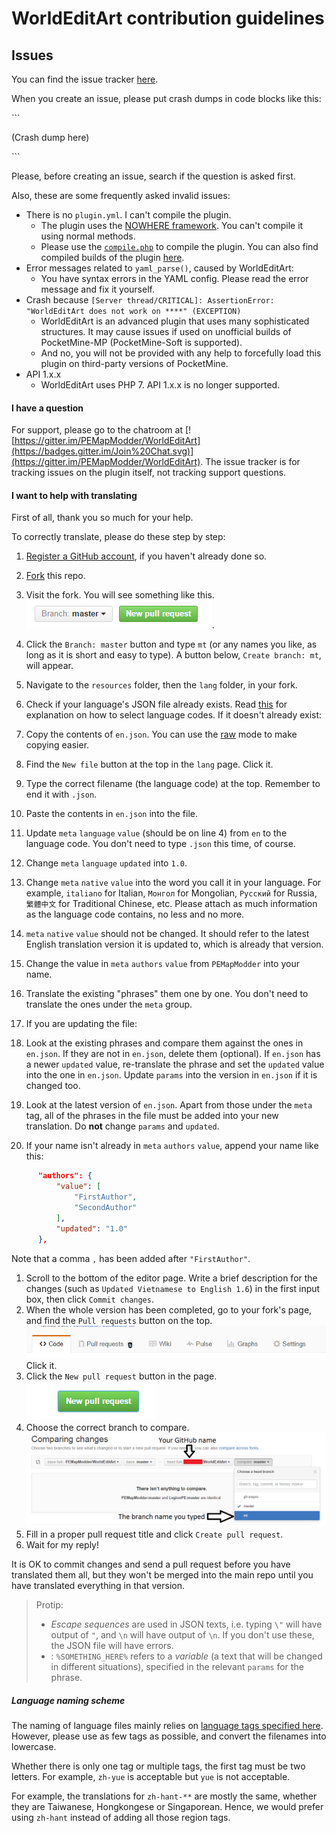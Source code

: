 WorldEditArt contribution guidelines
===

## Issues
You can find the issue tracker [here](../../issues).

When you create an issue, please put crash dumps in code blocks like this:

\`\`\`

(Crash dump here)

\`\`\`

Please, before creating an issue, search if the question is asked first.

Also, these are some frequently asked invalid issues:

* There is no `plugin.yml`. I can't compile the plugin.
	* The plugin uses the [NOWHERE framework](https://github.com/PEMapModder/NOWHERE). You can't compile it using normal methods.
	* Please use the [`compile.php`](../compile.php) to compile the plugin. You can also find compiled builds of the plugin [here](../compile).
* Error messages related to `yaml_parse()`, caused by WorldEditArt:
	* You have syntax errors in the YAML config. Please read the error message and fix it yourself.
* Crash because `[Server thread/CRITICAL]: AssertionError: "WorldEditArt does not work on ****" (EXCEPTION)`
	* WorldEditArt is an advanced plugin that uses many sophisticated structures. It may cause issues if used on unofficial builds of PocketMine-MP (PocketMine-Soft is supported).
	* And no, you will not be provided with any help to forcefully load this plugin on third-party versions of PocketMine.
* API 1.x.x
	* WorldEditArt uses PHP 7. API 1.x.x is no longer supported.

#### I have a question
For support, please go to the chatroom at [![https://gitter.im/PEMapModder/WorldEditArt](https://badges.gitter.im/Join%20Chat.svg)](https://gitter.im/PEMapModder/WorldEditArt). The issue tracker is for tracking issues on the plugin itself, not tracking support questions.

#### I want to help with translating
First of all, thank you so much for your help.

To correctly translate, please do these step by step:

1. [Register a GitHub account](/join), if you haven't already done so.
1. [Fork](../../fork) this repo.

1. Visit the fork. You will see something like this. ![`Branch: master` `New pull request`](md_img/repoBranch.png).
1. Click the `Branch: master` button and type `mt` (or any names you like, as long as it is short and easy to type). A button below, `Create branch: mt`, will appear.
1. Navigate to the `resources` folder, then the `lang` folder, in your fork.
1. Check if your language's JSON file already exists. Read [this](#language-naming-scheme) for explanation on how to select language codes. If it doesn't already exist:
  1. Copy the contents of `en.json`. You can use the [raw](../../raw/master/resources/lang/en.json) mode to make copying easier.
  1. Find the `New file` button at the top in the `lang` page. Click it.
  1. Type the correct filename (the language code) at the top. Remember to end it with `.json`.
  1. Paste the contents in `en.json` into the file.
  1. Update `meta` `language` `value` (should be on line 4) from `en` to the language code. You don't need to type `.json` this time, of course.
  1. Change `meta` `language` `updated` into `1.0`.
  1. Change `meta` `native` `value` into the word you call it in your language. For example, `italiano` for Italian, `Монгол` for Mongolian, `Русский` for Russia, `繁體中文` for Traditional Chinese, etc. Please attach as much information as the language code contains, no less and no more.
  1. `meta` `native` `value` should not be changed. It should refer to the latest English translation version it is updated to, which is already that version.
  1. Change the value in `meta` `authors` `value` from `PEMapModder` into your name.
  1. Translate the existing "phrases" them one by one. You don't need to translate the ones under the `meta` group.
1. If you are updating the file:
  1. Look at the existing phrases and compare them against the ones in `en.json`. If they are not in `en.json`, delete them (optional). If `en.json` has a newer `updated` value, re-translate the phrase and set the `updated` value into the one in `en.json`. Update `params` into the version in `en.json` if it is changed too.
  1. Look at the latest version of `en.json`. Apart from those under the `meta` tag, all of the phrases in the file must be added into your new translation. Do **not** change `params` and `updated`.
  1. If your name isn't already in `meta` `authors` `value`, append your name like this:
  ```json
  		"authors": {
  			"value": [
  				"FirstAuthor",
  				"SecondAuthor"
  			],
  			"updated": "1.0"
  		},
  ```
  Note that a comma `,` has been added after `"FirstAuthor"`.
1. Scroll to the bottom of the editor page. Write a brief description for the changes (such as `Updated Vietnamese to English 1.6`) in the first input box, then click `Commit changes`.
1. When the whole version has been completed, go to your fork's page, and find the `Pull requests` button on the top. ![](md_img/repoPullRequests.png) Click it.
1. Click the `New pull request` button in the page. ![](md_img/repoNewPr.png)
1. Choose the correct branch to compare. ![](md_img/repoCompare.png)
1. Fill in a proper pull request title and click `Create pull request`.
1. Wait for my reply!

It is OK to commit changes and send a pull request before you have translated them all, but they won't be merged into the main repo until you have translated everything in that version.

> Protip:
> * _Escape sequences_ are used in JSON texts, i.e. typing `\"` will have output of `"`, and `\n` will have output of `\n`. If you don't use these, the JSON file will have errors.
> * : `%SOMETHING_HERE%` refers to a _variable_ (a text that will be changed in different situations), specified in the relevant `params` for the phrase.

##### Language naming scheme
The naming of language files mainly relies on [language tags specified here](http://www.iana.org/assignments/language-subtag-registry/language-subtag-registry). However, please use as few tags as possible, and convert the filenames into lowercase.

Whether there is only one tag or multiple tags, the first tag must be two letters. For example, `zh-yue` is acceptable but `yue` is not acceptable.

For example, the translations for `zh-hant-**` are mostly the same, whether they are Taiwanese, Hongkongese or Singaporean. Hence, we would prefer using `zh-hant` instead of adding all those region tags.

